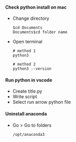
#### Check python install on mac

- Change directory

      $cd Documents
      Documents$cd folder name
 
 - Open terminal

       # method 1
       python3

       # method 2
       python3 --version


#### Run python in vscode

- Create title.py 
- Write script
- Select run arrow python file


#### Uninstall anaconda

- Go > Go to folders

      /opt/anaconda3







       

       
